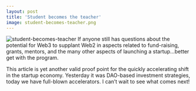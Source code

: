 ```yaml
---
layout: post
title: 'Student becomes the teacher'
image: student-becomes-teacher.png
---
```


![student-becomes-teacher]({{site.url}}/assets/img/student-becomes-teacher.png)
If anyone still has questions about the potential for Web3 to supplant Web2 in aspects related to fund-raising, grants, mentors, and the many other aspects of launching a startup…better get with the program. 

This article is yet another valid proof point for the quickly accelerating shift in the startup economy. Yesterday it was DAO-based investment strategies, today we have full-blown accelerators. I can’t wait to see what comes next!